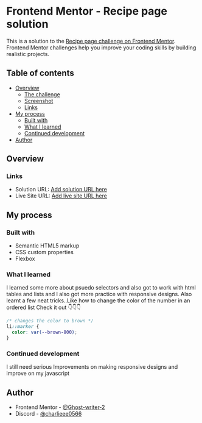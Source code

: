 # Frontend Mentor - Recipe page solution

This is a solution to the [Recipe page challenge on Frontend Mentor](https://www.frontendmentor.io/challenges/recipe-page-KiTsR8QQKm). Frontend Mentor challenges help you improve your coding skills by building realistic projects. 

## Table of contents

- [Overview](#overview)
  - [The challenge](#the-challenge)
  - [Screenshot](#screenshot)
  - [Links](#links)
- [My process](#my-process)
  - [Built with](#built-with)
  - [What I learned](#what-i-learned)
  - [Continued development](#continued-development)
- [Author](#author)

## Overview

### Links

- Solution URL: [Add solution URL here](https://github.com/Ghost-Writer-2/Recipe-page/)
- Live Site URL: [Add live site URL here](https://ghost-writer-2.github.io/Recipe-page/)

## My process

### Built with

- Semantic HTML5 markup
- CSS custom properties
- Flexbox

### What I learned

I learned some more about psuedo selectors and also got to work with html tables and lists and I also got more practice with responsive designs. Also learnt a few neat tricks..Like how to change the color of the number in an ordered list 
Check it out 👇👇👇

```css
/* changes the color to brown */
li::marker {
  color: var(--brown-800);
}
```

### Continued development
I still need serious Improvements on making responsive designs and improve on my javascript

## Author

- Frontend Mentor - [@Ghost-writer-2](https://www.frontendmentor.io/profile/Ghost-Writer-2)
- Discord - [@charlieee0566](https://discord.com/channels/@charlieeee0566)

